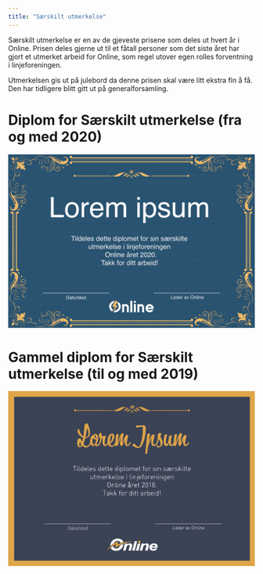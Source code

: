 ```yaml
---
title: "Særskilt utmerkelse"
---
```


Særskilt utmerkelse er en av de gjeveste prisene som deles ut hvert år i Online. Prisen deles gjerne ut til et fåtall personer som det siste året har gjort et utmerket arbeid for Online, som regel utover egen rolles forventning i linjeforeningen.

Utmerkelsen gis ut på julebord da denne prisen skal være litt ekstra fin å få. Den har tidligere blitt gitt ut på generalforsamling.


Diplom for Særskilt utmerkelse (fra og med 2020)
================================================

<img src="../../../assets/images/nysaerskiltutmerkelse.png" alt="Diplom for særskilt utmerkelse" width="600"/>

Gammel diplom for Særskilt utmerkelse (til og med 2019)
=======================================================

<img src="../../../assets/images/gammelsaerskiltutmerkelse.png" alt="Gammel diplom for særskilt utmerkelse" width="600"/>

